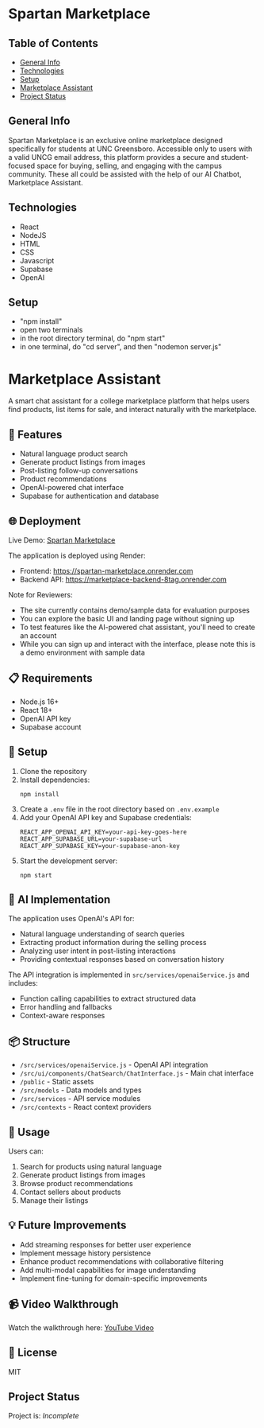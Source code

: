 # Spartan Marketplace

## Table of Contents

- [General Info](#general-info)
- [Technologies](#technologies)
- [Setup](#setup)
- [Marketplace Assistant](#marketplace-assistant)
- [Project Status](#project-status)


## General Info

Spartan Marketplace is an exclusive online marketplace designed specifically for students at UNC Greensboro. Accessible only to users with a valid UNCG email address, this platform provides a secure and student-focused space for buying, selling, and engaging with the campus community. These all could be assisted with the help of our AI Chatbot, Marketplace Assistant.

## Technologies

- React
- NodeJS
- HTML
- CSS
- Javascript
- Supabase
- OpenAI

## Setup

- "npm install"
- open two terminals
- in the root directory terminal, do "npm start"
- in one terminal, do "cd server", and then "nodemon server.js"

# Marketplace Assistant

A smart chat assistant for a college marketplace platform that helps users find products, list items for sale, and interact naturally with the marketplace.

## 🚀 Features

- Natural language product search
- Generate product listings from images
- Post-listing follow-up conversations
- Product recommendations
- OpenAI-powered chat interface
- Supabase for authentication and database

## 🌐 Deployment

Live Demo: [Spartan Marketplace](https://spartan-marketplace.onrender.com)

The application is deployed using Render:

- Frontend: https://spartan-marketplace.onrender.com
- Backend API: https://marketplace-backend-8tag.onrender.com

Note for Reviewers:

- The site currently contains demo/sample data for evaluation purposes
- You can explore the basic UI and landing page without signing up
- To test features like the AI-powered chat assistant, you'll need to create an account
- While you can sign up and interact with the interface, please note this is a demo environment with sample data

## 📋 Requirements

- Node.js 16+
- React 18+
- OpenAI API key
- Supabase account

## 🔧 Setup

1. Clone the repository
2. Install dependencies:
   ```
   npm install
   ```
3. Create a `.env` file in the root directory based on `.env.example`
4. Add your OpenAI API key and Supabase credentials:
   ```
   REACT_APP_OPENAI_API_KEY=your-api-key-goes-here
   REACT_APP_SUPABASE_URL=your-supabase-url
   REACT_APP_SUPABASE_KEY=your-supabase-anon-key
   ```
5. Start the development server:
   ```
   npm start
   ```

## 🧠 AI Implementation

The application uses OpenAI's API for:

- Natural language understanding of search queries
- Extracting product information during the selling process
- Analyzing user intent in post-listing interactions
- Providing contextual responses based on conversation history

The API integration is implemented in `src/services/openaiService.js` and includes:

- Function calling capabilities to extract structured data
- Error handling and fallbacks
- Context-aware responses

## 📦 Structure

- `/src/services/openaiService.js` - OpenAI API integration
- `/src/ui/components/ChatSearch/ChatInterface.js` - Main chat interface
- `/public` - Static assets
- `/src/models` - Data models and types
- `/src/services` - API service modules
- `/src/contexts` - React context providers

## 📝 Usage

Users can:

1. Search for products using natural language
2. Generate product listings from images
3. Browse product recommendations
4. Contact sellers about products
5. Manage their listings

## 💡 Future Improvements

- Add streaming responses for better user experience
- Implement message history persistence
- Enhance product recommendations with collaborative filtering
- Add multi-modal capabilities for image understanding
- Implement fine-tuning for domain-specific improvements

## 📹 Video Walkthrough

Watch the walkthrough here: [YouTube Video](https://youtu.be/5FPOsDh9m3A)

## 📄 License

MIT

## Project Status

Project is: _Incomplete_
